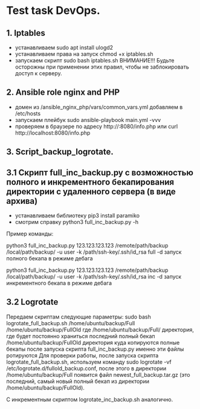 # Test task DevOps.

## 1. Iptables

- устанавливаем sudo apt install ulogd2
- устанавливаем права на запуск chmod +x iptables.sh
- запускаем скрипт sudo bash iptables.sh
ВНИМАНИЕ!!! Будьте осторожны при применении этих правил, чтобы не заблокировать доступ к серверу.

## 2. Ansible role nginx and PHP

- домен из /ansible_nginx_php/vars/common_vars.yml добавляем в /etc/hosts
- запускаем плейбук sudo ansible-playbook main.yml -vvv
- проверяем в браузере по адресу http://<domain>:8080/info.php или curl http://localhost:8080/info.php

## 3. Script_backup_logrotate.

## 3.1 Скрипт full_inc_backup.py с возможностью полного и инкрементного бекапирования директории с удаленного сервера (в виде архива)

- устанавливаем библиотеку pip3 install paramiko
- смотрим справку python3 full_inc_backup.py -h

Пример команды:

python3 full_inc_backup.py 123.123.123.123 /remote/path/backup /local/path/backup/ -u user -k /path/ssh-key/.ssh/id_rsa full -d  запуск полного бекапа в режиме дебага

python3 full_inc_backup.py 123.123.123.123 /remote/path/backup /local/path/backup/ -u user -k /path/ssh-key/.ssh/id_rsa inc -d  запуск инкрементного бекапа в режиме дебага

## 3.2 Logrotate

Передаем скриптам следующие параметры:
sudo bash logrotate_full_backup.sh /home/ubuntu/backup/Full /home/ubuntu/backup/FullOld
где /home/ubuntu/backup/Full/ директория, где будет постоянно храниться последний полный бекап
    /home/ubuntu/backup/FullOld директория куда копируются полные бекапы после запуска скрипта full_inc_backup.py именно эти файлы ротируются
Для проверки работы, после запуска скрипта logrotate_full_backup.sh, используем команду sudo logrotate -vf /etc/logrotate.d/fullold_backup.conf, после этого в директории /home/ubuntu/backup/Full появится файл newest_full_backup.tar.gz (это последний, самый новый полный бекап из директории /home/ubuntu/backup/FullOld).

С инкрементным скриптом logrotate_inc_backup.sh аналогично.